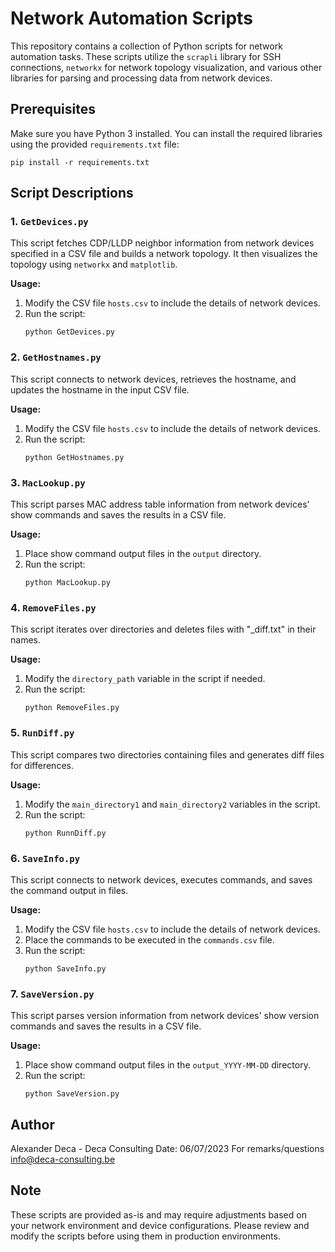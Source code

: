 # Network Automation Scripts

This repository contains a collection of Python scripts for network automation tasks. These scripts utilize the `scrapli` library for SSH connections, `networkx` for network topology visualization, and various other libraries for parsing and processing data from network devices.

## Prerequisites

Make sure you have Python 3 installed. You can install the required libraries using the provided `requirements.txt` file:

```
pip install -r requirements.txt
```

## Script Descriptions

### 1. `GetDevices.py`

This script fetches CDP/LLDP neighbor information from network devices specified in a CSV file and builds a network topology. It then visualizes the topology using `networkx` and `matplotlib`.

**Usage:**
1. Modify the CSV file `hosts.csv` to include the details of network devices.
2. Run the script:
   ```
   python GetDevices.py
   ```

### 2. `GetHostnames.py`

This script connects to network devices, retrieves the hostname, and updates the hostname in the input CSV file.

**Usage:**
1. Modify the CSV file `hosts.csv` to include the details of network devices.
2. Run the script:
   ```
   python GetHostnames.py
   ```

### 3. `MacLookup.py`

This script parses MAC address table information from network devices' show commands and saves the results in a CSV file.

**Usage:**
1. Place show command output files in the `output` directory.
2. Run the script:
   ```
   python MacLookup.py
   ```

### 4. `RemoveFiles.py`

This script iterates over directories and deletes files with "_diff.txt" in their names.

**Usage:**
1. Modify the `directory_path` variable in the script if needed.
2. Run the script:
   ```
   python RemoveFiles.py
   ```

### 5. `RunDiff.py`

This script compares two directories containing files and generates diff files for differences.

**Usage:**
1. Modify the `main_directory1` and `main_directory2` variables in the script.
2. Run the script:
   ```
   python RunnDiff.py
   ```

### 6. `SaveInfo.py`

This script connects to network devices, executes commands, and saves the command output in files.

**Usage:**
1. Modify the CSV file `hosts.csv` to include the details of network devices.
2. Place the commands to be executed in the `commands.csv` file.
3. Run the script:
   ```
   python SaveInfo.py
   ```

### 7. `SaveVersion.py`

This script parses version information from network devices' show version commands and saves the results in a CSV file.

**Usage:**
1. Place show command output files in the `output_YYYY-MM-DD` directory.
2. Run the script:
   ```
   python SaveVersion.py
   ```

## Author

Alexander Deca - Deca Consulting
Date: 06/07/2023
For remarks/questions info@deca-consulting.be

## Note

These scripts are provided as-is and may require adjustments based on your network environment and device configurations. Please review and modify the scripts before using them in production environments.
